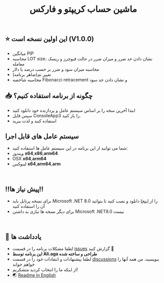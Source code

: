 <h1 align="center">ماشین حساب کریپتو و فارکس</h1>
<p align="center">
</p>
<br>


## ⭐ این اولین نسخه است (V1.0.0)

- میانگین PIP
- محاسبه LOT size، نشان دادن حد ضرر و میزان ضرر در حالت فیوچرز و ریسک معامله
- محاسبه میزان سود و ضرر بر حسب درصد یا دلار
- تغییر تم(ضاهر برنامه)
- محاسبه شاخصه Fibonacci retracement و نشان دادن حد سود

## 📥 چگونه از برنامه استفاده کنیم؟
- ابتدا آخرین سخه را بر اساس سیستم عامل و پردازنده خود دانلود کنید
- سپس فایل ConsoleApp3 را باز کنید.
- استفاده کنید و لذت ببرید

## **سیستم عامل های قابل اجرا**
- شما می توانید از این برنامه در این سیستم عامل ها استفاده کنید:
- ویندوز **x64**,**x86**,**arm64**
- OSX **x64**,**arm64**
- لینوکس **x64**,**arm64**,**arm**
<br>


## ‼️پیش نیاز ها‼️
- برای نسخه پرتابل باید Microsoft .NET 8.0 را از [اینجا](https://dotnet.microsoft.com/en-us/download/dotnet/8.0) دانلود و نصب کنید تا بتوانید آن را استفاده کنید
- برای دیگر نسخه ها نیازی به داشتن Microsoft .NET8.0 نیست
<br>


<p align="center">
</p>

<p align="center">
</p>


## 📜 یادداشت ها
- لطفا مشکلات برنامه را در قسمت [issues](https://github.com/AliAgaAbd/Crypto-Forex-Calculator/issues) گزارش کنید 🙏
- **این برنامه توسط Ali.aga طراحی و ساخته شده**
- لطفا پیشنهادات و انتقادات خود را در قسمت [discussions](https://github.com/AliAgaAbd/Crypto-Forex-Calculator/discussions/1) بنویسید، من همه آنها را خواهم خواند
- از اینکه ما را انتخاب کردید متشکریم!
- 🌏 [Readme in English](https://github.com/AliAgaAbd/Crypto-Forex-Calculator/blob/main/README.md)
<br>
